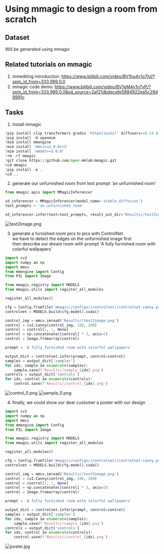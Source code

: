 # Using mmagic to design a room from scratch

## Dataset
Will be generated using mmagic

## Related tutorials on mmagic
1. mmediting introduction: https://www.bilibili.com/video/BV1hu4y1o7jU/?spm_id_from=333.999.0.0
2. mmagic code demo: https://www.bilibili.com/video/BV1gM4y1n7vP/?spm_id_from=333.999.0.0&vd_source=2af21dbdecafe5884922ea5c29d9991c


## Tasks
1. Install mmagic
```python
!pip install clip transformers gradio 'httpx[socks]' diffusers==0.14.0
!pip install -U openmim
!mim install mmengine
!mim install 'mmcv>=2.0.0rc3'
!mim install 'mmdet>=3.0.0'
!rm -rf mmagic
!git clone https://github.com/open-mmlab/mmagic.git
%cd mmagic
!pip install -e .
%cd ..
```

2. generate our unfurnished room from text prompt 'an unfurnished room'
```python
from mmagic.apis import MMagicInferencer

sd_inferencer = MMagicInferencer(model_name='stable_diffusion')
text_prompts = 'an unfurnished room'

sd_inferencer.infer(text=text_prompts, result_out_dir='Results//test2image.png')
```
![test2image.png](https://github.com/Alias-z/mmcamp2023/blob/main/Assignment5/Results/test2image.png)


3. generate a furnished room pics to pics with ControlNet 
<br> we have to detect the edges on the unfurnished image first
<br> then describe our dream room with prompt 'A fully furnished room with colorful wallpapers'
```python
import cv2
import numpy as np
import mmcv
from mmengine import Config
from PIL import Image

from mmagic.registry import MODELS
from mmagic.utils import register_all_modules

register_all_modules()

cfg = Config.fromfile('mmagic//configs//controlnet//controlnet-canny.py')
controlnet = MODELS.build(cfg.model).cuda()

control_img = mmcv.imread('Results//test2image.png')
control = cv2.Canny(control_img, 100, 200)
control = control[:, :, None]
control = np.concatenate([control] * 3, axis=2)
control = Image.fromarray(control)

prompt = 'A fully furnished room with colorful wallpapers'

output_dict = controlnet.infer(prompt, control=control)
samples = output_dict['samples']
for idx, sample in enumerate(samples):
    sample.save(f'Results//sample_{idx}.png')
controls = output_dict['controls']
for idx, control in enumerate(controls):
    control.save(f'Results//control_{idx}.png')
```
![control_0.png](https://github.com/Alias-z/mmcamp2023/blob/main/Assignment5/Results/control_0.png)
![sample_0.png](https://github.com/Alias-z/mmcamp2023/blob/main/Assignment5/Results/sample_0.png)

4. finally, we could show our dear customer a poster with our design
```python
import cv2
import numpy as np
import mmcv
from mmengine import Config
from PIL import Image

from mmagic.registry import MODELS
from mmagic.utils import register_all_modules

register_all_modules()

cfg = Config.fromfile('mmagic//configs//controlnet//controlnet-canny.py')
controlnet = MODELS.build(cfg.model).cuda()

control_img = mmcv.imread('Results//test2image.png')
control = cv2.Canny(control_img, 100, 200)
control = control[:, :, None]
control = np.concatenate([control] * 3, axis=2)
control = Image.fromarray(control)

prompt = 'A fully furnished room with colorful wallpapers'

output_dict = controlnet.infer(prompt, control=control)
samples = output_dict['samples']
for idx, sample in enumerate(samples):
    sample.save(f'Results//sample_{idx}.png')
controls = output_dict['controls']
for idx, control in enumerate(controls):
    control.save(f'Results//control_{idx}.png')
```
![poster.jpg](https://github.com/Alias-z/mmcamp2023/blob/main/Assignment5/Results/poster.jpg)

